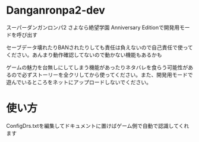 # Danganronpa2-dev
スーパーダンガンロンパ2 さよなら絶望学園 Anniversary Editionで開発用モードを呼び出す
 
セーブデータ壊れたりBANされたりしても責任は負えないので自己責任で使ってください。あんまり動作確認してないので動かない機能もあるかも
 
ゲームの魅力を台無しにしてしまう機能があったりネタバレを食らう可能性があるので必ずストーリーを全クリしてから使ってください。また、開発用モードで遊んでいるところをネットにアップロードしないでください。

# 使い方
ConfigDrs.txtを編集してドキュメントに置けばゲーム側で自動で認識してくれます
